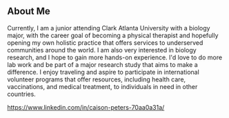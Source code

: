## About Me
Currently, I am a junior attending Clark Atlanta University with a biology major, with the career goal of becoming a physical therapist and hopefully opening my own holistic practice that offers services to underserved communities around the world. I am also very interested in biology research, and I hope to gain more hands-on experience. I'd love to do more lab work and be part of a major research study that aims to make a difference. I enjoy traveling and aspire to participate in international volunteer programs that offer resources, including health care, vaccinations, and medical treatment, to individuals in need in other countries.


https://www.linkedin.com/in/caison-peters-70aa0a31a/
